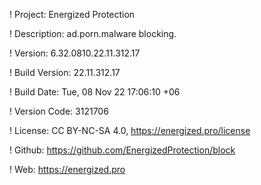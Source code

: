 ! Project: Energized Protection

! Description: ad.porn.malware blocking.

! Version: 6.32.0810.22.11.312.17

! Build Version: 22.11.312.17

! Build Date: Tue, 08 Nov 22 17:06:10 +06

! Version Code: 3121706

! License: CC BY-NC-SA 4.0, https://energized.pro/license

! Github: https://github.com/EnergizedProtection/block

! Web: https://energized.pro
